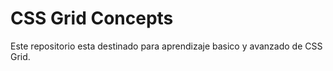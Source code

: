 # CSS Grid Concepts

Este repositorio esta destinado para aprendizaje basico y avanzado de CSS Grid.